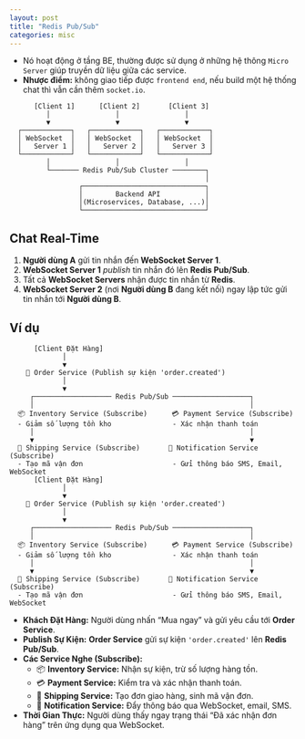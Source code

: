 ```yaml
---
layout: post
title: "Redis Pub/Sub"
categories: misc
---
```


- Nó hoạt động ở tầng BE, thường được sử dụng ở những hệ thông `Micro Server` giúp truyền dữ liệu giữa các service.
- **Nhược điểm:** không giao tiếp được `frontend end`, nếu build một hệ thống chat thì vẫn cần thêm `socket.io`.

```
      [Client 1]      [Client 2]       [Client 3]
         │                │                │
         ▼                ▼                ▼
  ┌────────────┐   ┌────────────┐   ┌────────────┐
  │ WebSocket  │   │ WebSocket  │   │ WebSocket  │
  │   Server 1 │   │   Server 2 │   │   Server 3 │
  └────────────┘   └────────────┘   └────────────┘
         │                │                │
         └─────── Redis Pub/Sub Cluster ────────┐
                                                │
                 ┌──────────────────────────────┐
                 │        Backend API           │
                 │(Microservices, Database, ...)│
                 └──────────────────────────────┘
```

## **Chat Real-Time**

1. **Người dùng A** gửi tin nhắn đến **WebSocket Server 1**.
2. **WebSocket Server 1** _publish_ tin nhắn đó lên **Redis Pub/Sub**.
3. Tất cả **WebSocket Servers** nhận được tin nhắn từ **Redis**.
4. **WebSocket Server 2** (nơi **Người dùng B** đang kết nối) ngay lập tức gửi tin nhắn tới **Người dùng B**.

## **Ví dụ**

```
      [Client Đặt Hàng]
             │
             ▼
    🛒 Order Service (Publish sự kiện 'order.created')
             │
             ▼
     ┌─────────────────── Redis Pub/Sub ───────────────────┐
     │                                                     │
  📦 Inventory Service (Subscribe)      💳 Payment Service (Subscribe)
  - Giảm số lượng tồn kho               - Xác nhận thanh toán
     │                                                     │
     ▼                                                     ▼
  🚚 Shipping Service (Subscribe)       📢 Notification Service (Subscribe)
  - Tạo mã vận đơn                      - Gửi thông báo SMS, Email, WebSocket
      [Client Đặt Hàng]
             │
             ▼
    🛒 Order Service (Publish sự kiện 'order.created')
             │
             ▼
     ┌─────────────────── Redis Pub/Sub ───────────────────┐
     │                                                     │
  📦 Inventory Service (Subscribe)      💳 Payment Service (Subscribe)
  - Giảm số lượng tồn kho               - Xác nhận thanh toán
     │                                                     │
     ▼                                                     ▼
  🚚 Shipping Service (Subscribe)       📢 Notification Service (Subscribe)
  - Tạo mã vận đơn                      - Gửi thông báo SMS, Email, WebSocket
```

- **Khách Đặt Hàng:** Người dùng nhấn “Mua ngay” và gửi yêu cầu tới **Order Service**.
- **Publish Sự Kiện:** **Order Service** gửi sự kiện `'order.created'` lên **Redis Pub/Sub**.
- **Các Service Nghe (Subscribe):**
  - 📦 **Inventory Service:** Nhận sự kiện, trừ số lượng hàng tồn.
  - 💳 **Payment Service:** Kiểm tra và xác nhận thanh toán.
  - 🚚 **Shipping Service:** Tạo đơn giao hàng, sinh mã vận đơn.
  - 📢 **Notification Service:** Đẩy thông báo qua WebSocket, email, SMS.
- **Thời Gian Thực:** Người dùng thấy ngay trạng thái “Đã xác nhận đơn hàng” trên ứng dụng qua WebSocket.
